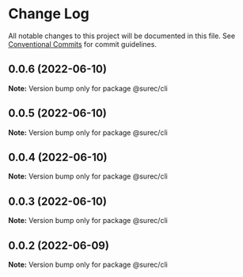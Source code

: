 # Change Log

All notable changes to this project will be documented in this file.
See [Conventional Commits](https://conventionalcommits.org) for commit guidelines.

## 0.0.6 (2022-06-10)

**Note:** Version bump only for package @surec/cli





## 0.0.5 (2022-06-10)

**Note:** Version bump only for package @surec/cli





## 0.0.4 (2022-06-10)

**Note:** Version bump only for package @surec/cli





## 0.0.3 (2022-06-10)

**Note:** Version bump only for package @surec/cli





## 0.0.2 (2022-06-09)

**Note:** Version bump only for package @surec/cli
